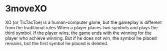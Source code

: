 # 3moveXO
XO (or TicTacToe) is a human-computer game, but the gameplay is different from the traditional rules  When a player places two symbols and plays the third symbol.  If the player wins, the game ends with the winning for the player who achieve winning.  But if he does not win, the symbol he placed remains, but the first symbol he placed is deleted.
